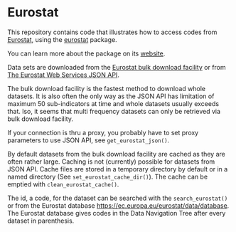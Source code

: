# Eurostat

This repository contains code that illustrates how to access codes from [Eurostat](https://ec.europa.eu/eurostat), using the [eurostat](https://cran.r-project.org/package=eurostat) package.

You can learn more about the package on its [website](https://ropengov.github.io/eurostat/).

Data sets are downloaded from the [Eurostat bulk download facility](https://ec.europa.eu/eurostat/estat-navtree-portlet-prod/BulkDownloadListing) or from [The Eurostat Web Services JSON API](https://ec.europa.eu/eurostat/web/main/data/web-services).

The bulk download facility is the fastest method to download whole datasets. It is also often the only way as the JSON API has limitation of maximum 50 sub-indicators at time and whole datasets usually exceeds that. lso, it seems that multi frequency datasets can only be retrieved via bulk download facility.

If your connection is thru a proxy, you probably have to set proxy parameters to use JSON API, see `get_eurostat_json()`.

By default datasets from the bulk download facility are cached as they are often rather large. Caching is not (currently) possible for datasets from JSON API. Cache files are stored in a temporary directory by default or in a named directory (See `set_eurostat_cache_dir()`). The cache can be emptied with `clean_eurostat_cache()`.

The id, a code, for the dataset can be searched with the `search_eurostat()` or from the Eurostat database https://ec.europa.eu/eurostat/data/database. The Eurostat database gives codes in the Data Navigation Tree after every dataset in parenthesis.